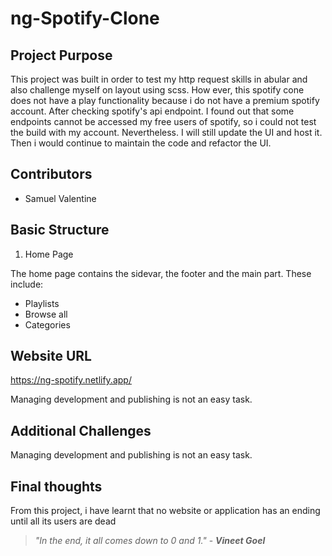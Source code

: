# ng-Spotify-Clone

## Project Purpose
This project was built in order to test my http request skills in abular and also challenge myself on layout using scss. How ever, this spotify cone does not have a play functionality because i do not have a premium spotify account. After checking spotify's api endpoint. I found out that some endpoints cannot be accessed my free users of spotify, so i could not test the build with my account. Nevertheless. I will still update the UI and host it. Then i would continue to maintain the code and refactor the UI.


## Contributors
- Samuel Valentine

## Basic Structure
1. Home Page

The home page contains the sidevar, the footer and the main part. These include:
 * Playlists
 * Browse all
 * Categories

## Website URL
https://ng-spotify.netlify.app/


Managing development and publishing is not an easy task.

## Additional Challenges

Managing development and publishing is not an easy task.

## Final thoughts

From this project, i have learnt that no website or application has an ending until all its users are dead

> *"In the end, it all comes down to 0 and 1."* - ***Vineet Goel***

